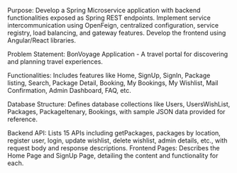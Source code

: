 Purpose: Develop a Spring Microservice application with backend functionalities exposed as Spring REST endpoints. Implement service intercommunication using OpenFeign, centralized configuration, service registry, load balancing, and gateway features. Develop the frontend using Angular/React libraries.

Problem Statement: BonVoyage Application - A travel portal for discovering and planning travel experiences.

Functionalities: Includes features like Home, SignUp, SignIn, Package listing, Search, Package Detail, Booking, My Bookings, My Wishlist, Mail Confirmation, Admin Dashboard, FAQ, etc.

Database Structure: Defines database collections like Users, UsersWishList, Packages, PackageItenary, Bookings, with sample JSON data provided for reference.

Backend API: Lists 15 APIs including getPackages, packages by location, register user, login, update wishlist, delete wishlist, admin details, etc., with request body and response descriptions.
Frontend Pages: Describes the Home Page and SignUp Page, detailing the content and functionality for each.
